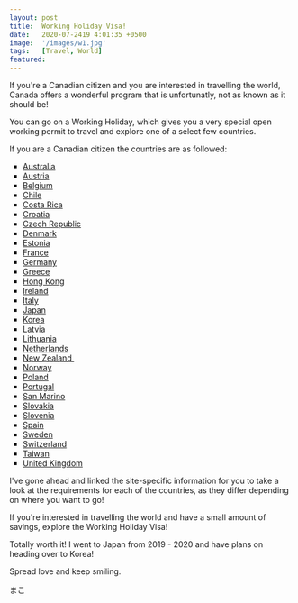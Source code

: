 ```yaml
---
layout: post
title:  Working Holiday Visa!
date:   2020-07-2419 4:01:35 +0500
image:  '/images/w1.jpg'
tags:   [Travel, World]
featured:
---
```

<p>If you're a Canadian citizen and you are interested in travelling the world, Canada offers a wonderful program that is unfortunatly, not as known as it should be!</p>

<p>You can go on a Working Holiday, which gives you a very special open working permit to travel and explore one of a select few countries.&nbsp;</p>

<p>If you are a Canadian citizen the countries are as followed:</p>

<ul style="list-style-type: square;">
<li><a href="https://www.canada.ca/en/immigration-refugees-citizenship/services/canadians/international-experience-canada/work-travel-australia.html">Australia</a></li>
<li><a href="https://www.canada.ca/en/immigration-refugees-citizenship/services/canadians/international-experience-canada/work-travel-austria.html">Austria</a></li>
<li><a href="https://www.canada.ca/en/immigration-refugees-citizenship/services/canadians/international-experience-canada/work-travel-belgium.html">Belgium</a></li>
<li><a href="https://www.canada.ca/en/immigration-refugees-citizenship/services/canadians/international-experience-canada/work-travel-chile.html">Chile</a></li>
<li><a href="https://www.canada.ca/en/immigration-refugees-citizenship/services/canadians/international-experience-canada/work-travel-costa-rica.html">Costa Rica</a></li>
<li><a href="https://www.canada.ca/en/immigration-refugees-citizenship/services/canadians/international-experience-canada/work-travel-croatia.html">Croatia</a>&nbsp;</li>
<li><a href="https://www.canada.ca/en/immigration-refugees-citizenship/services/canadians/international-experience-canada/work-travel-czech-republic.html">Czech Republic</a></li>
<li><a href="https://www.canada.ca/en/immigration-refugees-citizenship/services/canadians/international-experience-canada/work-travel-denmark.html">Denmark</a></li>
<li><a href="https://www.canada.ca/en/immigration-refugees-citizenship/services/canadians/international-experience-canada/work-travel-estonia.html">Estonia</a></li>
<li><a href="https://www.canada.ca/en/immigration-refugees-citizenship/services/canadians/international-experience-canada/work-travel-france.html">France</a></li>
<li><a href="https://www.canada.ca/en/immigration-refugees-citizenship/services/canadians/international-experience-canada/work-travel-germany.html">Germany</a></li>
<li><a href="https://www.canada.ca/en/immigration-refugees-citizenship/services/canadians/international-experience-canada/work-travel-greece.html">Greece</a></li>
<li><a href="https://www.canada.ca/en/immigration-refugees-citizenship/services/canadians/international-experience-canada/work-travel-hong-kong.html">Hong Kong</a></li>
<li><a href="https://www.canada.ca/en/immigration-refugees-citizenship/services/canadians/international-experience-canada/work-travel-ireland.html">Ireland</a></li>
<li><a href="https://www.canada.ca/en/immigration-refugees-citizenship/services/canadians/international-experience-canada/work-travel-italy.html">Italy</a>&nbsp;</li>
<li><a href="https://www.canada.ca/en/immigration-refugees-citizenship/services/canadians/international-experience-canada/work-travel-japan.html">Japan</a></li>
<li><a href="https://www.canada.ca/en/immigration-refugees-citizenship/services/canadians/international-experience-canada/work-travel-south-korea.html">Korea</a></li>
<li><a href="https://www.canada.ca/en/immigration-refugees-citizenship/services/canadians/international-experience-canada/work-travel-latvia.html">Latvia</a></li>
<li><a href="https://www.canada.ca/en/immigration-refugees-citizenship/services/canadians/international-experience-canada/work-travel-lithuania.html">Lithuania</a></li>
<li><a href="https://www.canada.ca/en/immigration-refugees-citizenship/services/canadians/international-experience-canada/work-travel-netherlands.html">Netherlands</a></li>
<li><a href="https://www.canada.ca/en/immigration-refugees-citizenship/services/canadians/international-experience-canada/work-travel-new-zealand.html">New Zealand&nbsp;</a></li>
<li><a href="https://www.canada.ca/en/immigration-refugees-citizenship/services/canadians/international-experience-canada/work-travel-norway.html">Norway</a></li>
<li><a href="https://www.canada.ca/en/immigration-refugees-citizenship/services/canadians/international-experience-canada/work-travel-poland.html">Poland</a></li>
<li><a href="https://www.canada.ca/en/immigration-refugees-citizenship/services/canadians/international-experience-canada/work-travel-portugal.html">Portugal</a></li>
<li><a href="https://www.canada.ca/en/immigration-refugees-citizenship/services/canadians/international-experience-canada/work-travel-san-marino.html">San Marino</a></li>
<li><a href="https://www.canada.ca/en/immigration-refugees-citizenship/services/canadians/international-experience-canada/work-travel-slovakia.html?">Slovakia</a>&nbsp;</li>
<li><a href="https://www.canada.ca/en/immigration-refugees-citizenship/services/canadians/international-experience-canada/work-travel-slovenia.html?">Slovenia</a></li>
<li><a href="https://www.canada.ca/en/immigration-refugees-citizenship/services/canadians/international-experience-canada/work-travel-spain.html">Spain</a>&nbsp;</li>
<li><a href="https://www.canada.ca/en/immigration-refugees-citizenship/services/canadians/international-experience-canada/work-travel-sweden.html">Sweden</a></li>
<li><a href="https://www.canada.ca/en/immigration-refugees-citizenship/services/canadians/international-experience-canada/work-travel-switzerland.html">Switzerland</a></li>
<li><a href="https://www.canada.ca/en/immigration-refugees-citizenship/services/canadians/international-experience-canada/work-travel-taiwan.html">Taiwan</a></li>
<li><a href="https://www.canada.ca/en/immigration-refugees-citizenship/services/canadians/international-experience-canada/work-travel-united-kingdom.html">United Kingdom</a></li>
</ul>

<p>I've gone ahead and linked the site-specific information for you to take a look at the requirements for each of the countries, as they differ depending on where you want to go!</p>

<p>If you're interested in travelling the world and have a small amount of savings, explore the Working Holiday Visa!</p>

<p>Totally worth it! I went to Japan from 2019 - 2020 and have plans on heading over to Korea!</p>

<p>Spread love and keep smiling.</p>
<p>まこ</p>